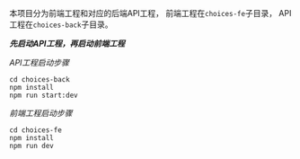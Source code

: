 本项目分为前端工程和对应的后端API工程，
前端工程在`choices-fe`子目录，
API工程在`choices-back`子目录。

***先启动API工程，再启动前端工程***

*API工程启动步骤*
```
cd choices-back
npm install 
npm run start:dev
```

*前端工程启动步骤*
```
cd choices-fe
npm install
npm run dev
```